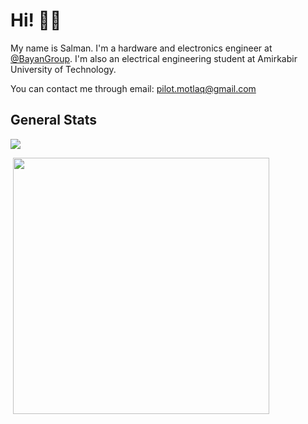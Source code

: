 # Hi! 👋🏻

My name is Salman. I'm a hardware and electronics engineer at [@BayanGroup](https://github.com/BayanGroup). I'm also an electrical engineering student at Amirkabir University of Technology.

You can contact me through email: pilot.motlaq@gmail.com

## General Stats

<p><img align="center" src="https://github-readme-stats.vercel.app/api?username=SMotlaq&theme=dark&show_icons=true" /></p>
<p>&nbsp;<img align="center" src="https://github-readme-stats.vercel.app/api/top-langs/?username=SMotlaq&theme=dark&layout=compact" width="410" /></p>
